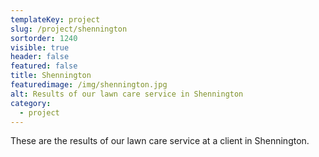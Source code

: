 ```yaml
---
templateKey: project
slug: /project/shennington
sortorder: 1240
visible: true
header: false
featured: false
title: Shennington
featuredimage: /img/shennington.jpg
alt: Results of our lawn care service in Shennington
category:
  - project
---
```

These are the results of our lawn care service at a client in Shennington.


